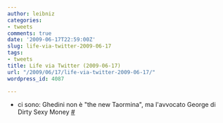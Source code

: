 ```yaml
---
author: leibniz
categories:
- tweets
comments: true
date: '2009-06-17T22:59:00Z'
slug: life-via-twitter-2009-06-17
tags:
- tweets
title: Life via Twitter (2009-06-17)
url: "/2009/06/17/life-via-twitter-2009-06-17/"
wordpress_id: 4087

---
```

* ci sono: Ghedini non  è "the new Taormina", ma l'avvocato George di Dirty Sexy Money [#](http://twitter.com/leibniz/statuses/2206257209)


